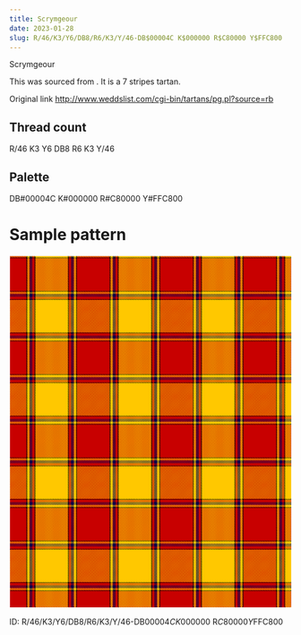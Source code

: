 ```yaml
---
title: Scrymgeour
date: 2023-01-28
slug: R/46/K3/Y6/DB8/R6/K3/Y/46-DB$00004C K$000000 R$C80000 Y$FFC800
---
```

Scrymgeour

This was sourced from <no value>.  It is a 7 stripes tartan.

Original link http://www.weddslist.com/cgi-bin/tartans/pg.pl?source=rb

## Thread count
R/46 K3 Y6 DB8 R6 K3 Y/46

## Palette
DB#00004C K#000000 R#C80000 Y#FFC800

# Sample pattern

![Tartan detail](tartan.png "R/46 K3 Y6 DB8 R6 K3 Y/46 tartan")

ID: R/46/K3/Y6/DB8/R6/K3/Y/46-DB$00004C K$000000 R$C80000 Y$FFC800